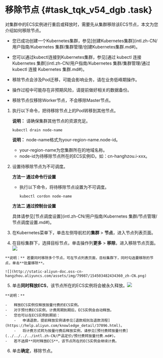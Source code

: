 # 移除节点 {#task_tqk_v54_dgb .task}

对集群中的ECS实例进行重启或释放时，需要先从集群移除该ECS节点，本文为您介绍如何移除节点。

-   您已成功创建一个Kubernetes集群，参见[创建Kubernetes集群](intl.zh-CN/用户指南/Kubernetes 集群/集群管理/创建Kubernetes集群.md#)。
-   您可以通过kubectl连接到Kubernetes集群，参见[通过 kubectl 连接 Kubernetes 集群](intl.zh-CN/用户指南/Kubernetes 集群/集群管理/通过 kubectl 连接 Kubernetes 集群.md#)。

-   移除节点会涉及Pod迁移，可能会影响业务，请在业务低峰期操作。
-   操作过程中可能存在非预期风险，请提前做好相关的数据备份。
-   移除节点仅移除Worker节点，不会移除Master节点。

1.  执行以下命令，把待移除节点上的Pod转移到其他节点。 

    **说明：** 请确保集群其他节点的资源充足。

    ```
    kubectl drain node-name
    ```

    **说明：** node-name格式为your-region-name.node-id。

    -   your-region-name为您集群所在的地域名称。
    -   node-id为待移除节点所在的ECS实例ID。如：cn-hanghzou.i-xxx。
2.  设置待移除节点为不可调度。 

    **方法一 通过命令行设置**

    -   执行以下命令，将待移除节点设置为不可调度。

        ```
        kubectl cordon node-name
        ```

    **方法二 通过控制台设置**

    具体请参见[节点调度设置](intl.zh-CN/用户指南/Kubernetes 集群/节点管理/节点调度设置.md#)。

3.  在Kubernetes菜单下，单击左侧导航栏的**集群** \> **节点**，进入节点列表页面。 
4.   在目标集群下，选择目标节点，单击操作列**更多** \> **移除**，进入移除节点页面。![](http://static-aliyun-doc.oss-cn-hangzhou.aliyuncs.com/assets/img/79987/154503482434358_zh-CN.png)

 

    **说明：** 若要同时移除多个节点，可在节点列表页面，目标集群下，同时勾选要移除的节点，单击**批量移除**。

    ![](http://static-aliyun-doc.oss-cn-hangzhou.aliyuncs.com/assets/img/79987/154503482434360_zh-CN.png)

5.   单击**同时释放ECS**，该节点所在的ECS实例将会被永久释放。![](http://static-aliyun-doc.oss-cn-hangzhou.aliyuncs.com/assets/img/79987/154503482534359_zh-CN.png)

 

    **说明：** 

    -   释放ECS实例仅释放按量付费的ECS实例。
    -   对于预付费ECS实例，计费周期到期后，ECS实例会自动释放。
    -   您也可以在ECS实例到期前：
        -   申请退款，提前释放实例请参见[退款规则及退款流程](https://help.aliyun.com/knowledge_detail/37096.html)。
        -   将计费方式转为按量付费后释放实例，请参见[预付费转按量付费](../../../../intl.zh-CN/产品定价/预付费转按量付费.md#)。
    -   若不选择**同时释放ECS**，该节点所在的ECS实例会继续计费。
6.  单击**确定**，移除节点。 

